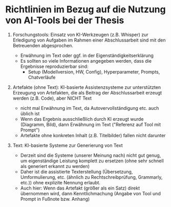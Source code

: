 # Richtlinien im Bezug auf die Nutzung von AI-Tools bei der Thesis

1. Forschungstools: Einsatz von KI-Werkzeugen (z.B. Whisper) zur Erledigung von Aufgaben im Rahmen einer Abschlussarbeit sind mit den Betreuenden abgesprochen.
   - Erwähnung im Text oder ggf. in der Eigenständigkeitserklärung
   - Es sollten so viele Informationen angegeben werden, dass die Ergebnisse reproduzierbar sind:
     - Setup (Modellversion, HW, Config), Hyperparameter, Prompts, Chatverläufe

2. Artefakte (ohne Text): KI-basierte Assistenzsysteme zur unterstützten Erzeugung von Artefakten, die als Beitrag der Abschlussarbeit erzeugt werden (z.B. Code), aber NICHT Text
   - nicht mal Erwähnung im Text, da Autovervollständigung etc. auch üblich ist
   - Wenn das Ergebnis ausschließlich durch KI erzeugt wurde (Diagramm, Bild), dann Erwähnung im Text ("Referenz auf Tool mit Prompt")
   - Artefakte ohne konkreten Inhalt (z.B. Titelbilder) fallen nicht darunter

3. Text: KI-basierte Systeme zur Generierung von Text
    - Derzeit sind die Systeme (unserer Meinung nach) nicht gut genug, um eigenständige Leistung komplett zu ersetzen (ohne sehr schnell als generiert erkannt zu werden)
    - Daher ist die assistierte Texterstellung (Übersetzung, Umformulierung, etc. (ähnlich zu Rechtschreibprüfung, Grammarly, etc.)) ohne explizite Nennung erlaubt.
    - Auch hier: Wenn das Artefakt (größer als ein Satz) direkt übernommen wird, dann Kenntlichmachung (Angabe von Tool und Prompt in Fußnote bzw. Anhang)
